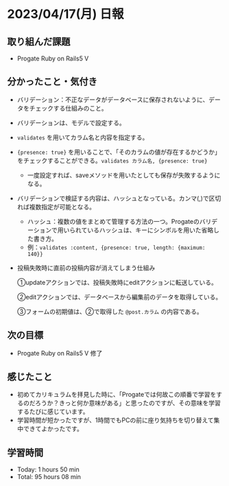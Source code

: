 # 2023/04/17(月) 日報
## 取り組んだ課題
- Progate Ruby on Rails5 Ⅴ

## 分かったこと・気付き
- バリデーション：不正なデータがデータベースに保存されないように、データをチェックする仕組みのこと。
- バリデーションは、モデルで設定する。
- `validates` を用いてカラム名と内容を指定する。
- `{presence: true}` を用いることで、「そのカラムの値が存在するかどうか」をチェックすることができる。`validates カラム名, {presence: true}`
  - 一度設定すれば、saveメソッドを用いたとしても保存が失敗するようになる。
- バリデーションで検証する内容は、ハッシュとなっている。カンマ(,)で区切れば複数指定が可能となる。
  - ハッシュ：複数の値をまとめて管理する方法の一つ。Progateのバリデーションで用いられているハッシュは、キーにシンボルを用いた省略した書き方。
  - 例：`validates :content, {presence: true, length: {maximum: 140}}`
- 投稿失敗時に直前の投稿内容が消えてしまう仕組み

  ①updateアクションでは、投稿失敗時にeditアクションに転送している。
  
  ②editアクションでは、データベースから編集前のデータを取得している。
  
  ③フォームの初期値は、②で取得した `@post.カラム` の内容である。
## 次の目標
- Progate Ruby on Rails5 Ⅴ 修了

## 感じたこと
- 初めてカリキュラムを拝見した時に、「Progateでは何故この順番で学習をするのだろうか？きっと何か意味がある」と思ったのですが、その意味を学習するたびに感じています。
- 学習時間が短かったですが、1時間でもPCの前に座り気持ちを切り替えて集中できてよかったです。

## 学習時間
- Today:  1 hours 50 min
- Total: 95 hours 08 min
